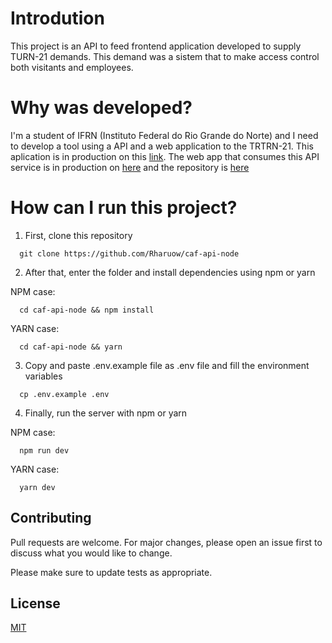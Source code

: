 # Introdution

This project is an API to feed frontend application developed to supply TURN-21 demands. This demand was a sistem that to make access control both visitants and employees.

# Why was developed?

I'm a student of IFRN (Instituto Federal do Rio Grande do Norte) and I need to develop a tool using a API and a web application to the TRTRN-21.
This aplication is in production on this [link](https://caf-node-api.herokuapp.com/v2). The web app that consumes this API service is in production on [here](https://caf-next-web.herokuapp.com/) and the repository is [here](https://github.com/Rharuow/caf-web-heroku)

# How can I run this project?

1. First, clone this repository

```
  git clone https://github.com/Rharuow/caf-api-node
```

2. After that, enter the folder and install dependencies using npm or yarn

NPM case:

```
  cd caf-api-node && npm install
```

YARN case:

```
  cd caf-api-node && yarn
```

3. Copy and paste .env.example file as .env file and fill the environment variables

```
  cp .env.example .env
```

4. Finally, run the server with npm or yarn

NPM case:

```
  npm run dev
```

YARN case:

```
  yarn dev
```

## Contributing

Pull requests are welcome. For major changes, please open an issue first to discuss what you would like to change.

Please make sure to update tests as appropriate.

## License

[MIT](https://choosealicense.com/licenses/mit/)
